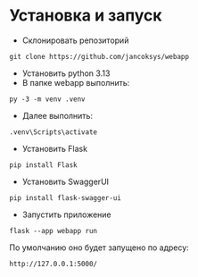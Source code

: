 # Установка и запуск

- Склонировать репозиторий
```
git clone https://github.com/jancoksys/webapp
```
- Установить python 3.13
- В папке webapp выполнить:
```
py -3 -m venv .venv
```
- Далее выполнить:
```
.venv\Scripts\activate
```
- Установить Flask
```
pip install Flask
```
- Установить SwaggerUI
```
pip install flask-swagger-ui
```
- Запустить приложение 
```
flask --app webapp run
```
По умолчанию оно будет запущено по адресу: 
```
http://127.0.0.1:5000/
```
